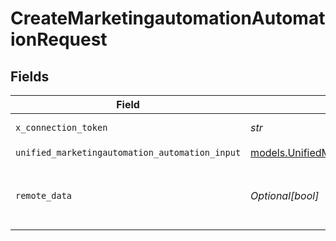 # CreateMarketingautomationAutomationRequest


## Fields

| Field                                                                                                      | Type                                                                                                       | Required                                                                                                   | Description                                                                                                | Example                                                                                                    |
| ---------------------------------------------------------------------------------------------------------- | ---------------------------------------------------------------------------------------------------------- | ---------------------------------------------------------------------------------------------------------- | ---------------------------------------------------------------------------------------------------------- | ---------------------------------------------------------------------------------------------------------- |
| `x_connection_token`                                                                                       | *str*                                                                                                      | :heavy_check_mark:                                                                                         | The connection token                                                                                       |                                                                                                            |
| `unified_marketingautomation_automation_input`                                                             | [models.UnifiedMarketingautomationAutomationInput](../models/unifiedmarketingautomationautomationinput.md) | :heavy_check_mark:                                                                                         | N/A                                                                                                        |                                                                                                            |
| `remote_data`                                                                                              | *Optional[bool]*                                                                                           | :heavy_minus_sign:                                                                                         | Set to true to include data from the original Marketingautomation software.                                | false                                                                                                      |